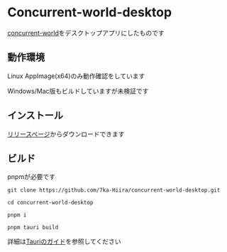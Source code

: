 # Concurrent-world-desktop
[concurrent-world](https://github.com/totegamma/concurrent-world)をデスクトップアプリにしたものです

## 動作環境
Linux AppImage(x64)のみ動作確認をしています

Windows/Mac版もビルドしていますが未検証です

## インストール
[リリースページ](https://github.com/7ka-Hiira/concurrent-world-desktop/releases/latest)からダウンロードできます

## ビルド
pnpmが必要です
```
git clone https://github.com/7ka-Hiira/concurrent-world-desktop.git

cd concurrent-world-desktop

pnpm i

pnpm tauri build
```
詳細は[Tauriのガイド](https://tauri.app/v1/guides/building/)を参照してください